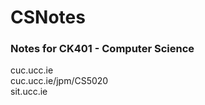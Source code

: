# CSNotes
### Notes for CK401 - Computer Science

cuc.ucc.ie<br/>
cuc.ucc.ie/jpm/CS5020<br/>
sit.ucc.ie

